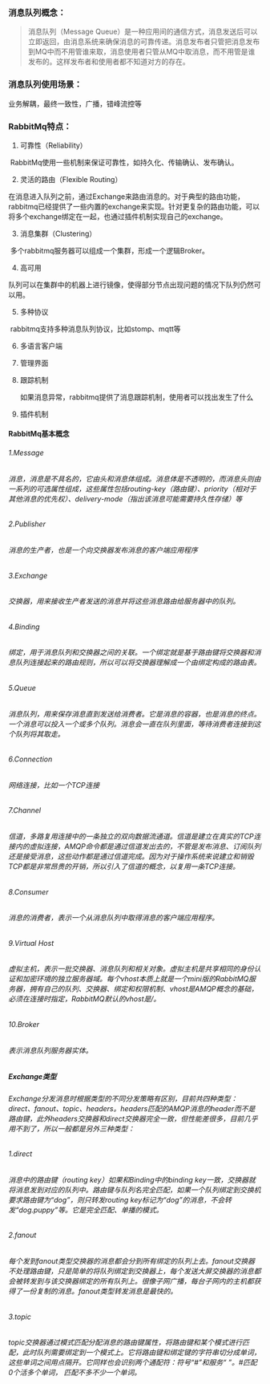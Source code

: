### 消息队列概念：

> 消息队列（Message Queue）是一种应用间的通信方式，消息发送后可以立即返回，由消息系统来确保消息的可靠传递。消息发布者只管把消息发布到MQ中而不用管谁来取，消息使用者只管从MQ中取消息，而不用管是谁发布的。这样发布者和使用者都不知道对方的存在。



### 消息队列使用场景：

业务解耦，最终一致性，广播，错峰流控等



### RabbitMq特点：

1. 可靠性（Reliability）

​	RabbitMq使用一些机制来保证可靠性，如持久化、传输确认、发布确认。

2. 灵活的路由（Flexible Routing）

​	在消息进入队列之前，通过Exchange来路由消息的。对于典型的路由功能，rabbitmq已经提供了一些内置的exchange来实现。针对更复杂的路由功能，可以将多个exchange绑定在一起，也通过插件机制实现自己的exchange。

3. 消息集群（Clustering）

​	多个rabbitmq服务器可以组成一个集群，形成一个逻辑Broker。

4. 高可用

​	队列可以在集群中的机器上进行镜像，使得部分节点出现问题的情况下队列仍然可以用。

5. 多种协议

​	rabbitmq支持多种消息队列协议，比如stomp、mqtt等

6. 多语言客户端

7. 管理界面

8. 跟踪机制

   如果消息异常，rabbitmq提供了消息跟踪机制，使用者可以找出发生了什么

9. 插件机制



#### RabbitMq基本概念

###### 1.Message

###### 消息，消息是不具名的，它由头和消息体组成。消息体是不透明的，而消息头则由一系列的可选属性组成，这些属性包括routing-key（路由键）、priority（相对于其他消息的优先权）、delivery-mode（指出该消息可能需要持久性存储）等

###### 2.Publisher

###### 消息的生产者，也是一个向交换器发布消息的客户端应用程序

###### 3.Exchange

###### 交换器，用来接收生产者发送的消息并将这些消息路由给服务器中的队列。

###### 4.Binding

###### 绑定，用于消息队列和交换器之间的关联。一个绑定就是基于路由键将交换器和消息队列连接起来的路由规则，所以可以将交换器理解成一个由绑定构成的路由表。

###### 5.Queue

###### 消息队列，用来保存消息直到发送给消费者。它是消息的容器，也是消息的终点。一个消息可以投入一个或多个队列。消息会一直在队列里面，等待消费者连接到这个队列将其取走。

###### 6.Connection

###### 网络连接，比如一个TCP连接

###### 7.Channel

###### 信道，多路复用连接中的一条独立的双向数据流通道。信道是建立在真实的TCP连接内的虚拟连接，AMQP命令都是通过信道发出去的，不管是发布消息、订阅队列还是接受消息，这些动作都是通过信道完成。因为对于操作系统来说建立和销毁TCP都是非常昂贵的开销，所以引入了信道的概念，以复用一条TCP连接。

###### 8.Consumer

###### 消息的消费者，表示一个从消息队列中取得消息的客户端应用程序。

###### 9.Virtual Host

###### 虚拟主机，表示一批交换器、消息队列和相关对象。虚拟主机是共享相同的身份认证和加密环境的独立服务器域。每个vhost本质上就是一个mini版的RabbitMQ服务器，拥有自己的队列、交换器、绑定和权限机制、vhost是AMQP概念的基础，必须在连接时指定，RabbitMQ默认的vhost是/。

###### 10.Broker

###### 表示消息队列服务器实体。



##### Exchange类型

###### Exchange分发消息时根据类型的不同分发策略有区别，目前共四种类型：direct、fanout、topic、headers。headers匹配的AMQP消息的header而不是路由键，此外headers交换器和direct交换器完全一致，但性能差很多，目前几乎用不到了，所以一般都是另外三种类型：

###### 1.direct

###### 消息中的路由键（routing key）如果和Binding中的binding key一致，交换器就将消息发到对应的队列中。路由键与队列名完全匹配，如果一个队列绑定到交换机要求路由键为“dog”，则只转发routing key标记为“dog”的消息，不会转发“dog.puppy”等。它是完全匹配、单播的模式。

###### 2.fanout

###### 每个发到fanout类型交换器的消息都会分到所有绑定的队列上去。fanout交换器不处理路由键，只是简单的将队列绑定到交换器上，每个发送大屏交换器的消息都会被转发到与该交换器绑定的所有队列上。很像子网广播，每台子网内的主机都获得了一份复制的消息。fanout类型转发消息是最快的。

###### 3.topic

###### topic交换器通过模式匹配分配消息的路由键属性，将路由键和某个模式进行匹配，此时队列需要绑定到一个模式上。它将路由键和绑定键的字符串切分成单词，这些单词之间用点隔开。它同样也会识别两个通配符：符号“#”和服务“ ”。#匹配0个活多个单词， 匹配不多不少一个单词。



